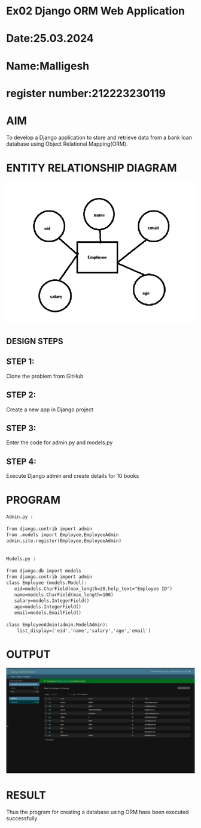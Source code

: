 # Ex02 Django ORM Web Application
# Date:25.03.2024
# Name:Malligesh
# register number:212223230119
# AIM
To develop a Django application to store and retrieve data from a bank loan database using Object Relational Mapping(ORM).

# ENTITY RELATIONSHIP DIAGRAM

![alt text](digram.png)
## DESIGN STEPS
## STEP 1:
Clone the problem from GitHub

## STEP 2:
Create a new app in Django project

## STEP 3:
Enter the code for admin.py and models.py

## STEP 4:
Execute Django admin and create details for 10 books

# PROGRAM
```
Admin.py :

from django.contrib import admin
from .models import Employee,EmployeeAdmin
admin.site.register(Employee,EmployeeAdmin)


Models.py :

from django.db import models
from django.contrib import admin
class Employee (models.Model): 
   eid=models.CharField(max_length=20,help_text="Employee ID")
   name=models.CharField(max_length=100)
   salary=models.IntegerField()
   age=models.IntegerField()
   email=models.EmailField()

class EmployeeAdmin(admin.ModelAdmin):
    list_display=('eid','name','salary','age','email')

```
# OUTPUT

![alt text](screenshot.png)


# RESULT
Thus the program for creating a database using ORM hass been executed successfully
